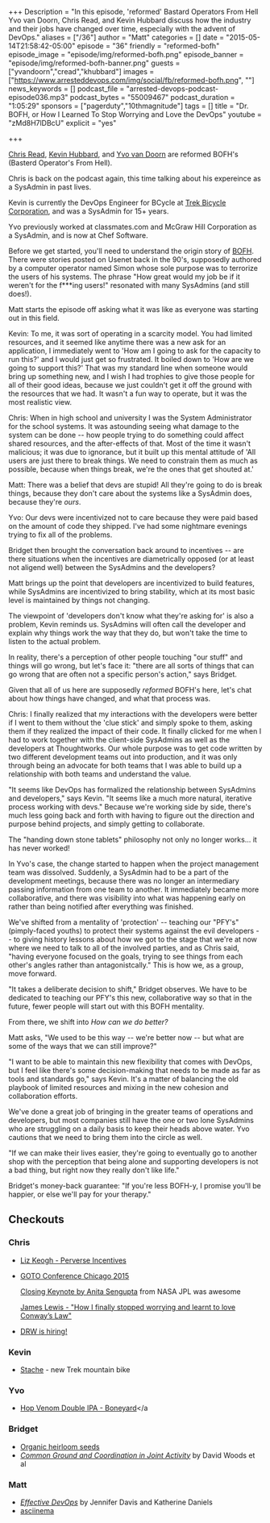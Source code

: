 +++
Description = "In this episode, 'reformed' Bastard Operators From Hell Yvo van Doorn, Chris Read, and Kevin Hubbard discuss how the industry and their jobs have changed over time, especially with the advent of DevOps."
aliases = ["/36"]
author = "Matt"
categories = []
date = "2015-05-14T21:58:42-05:00"
episode = "36"
friendly = "reformed-bofh"
episode_image = "episode/img/reformed-bofh.png"
episode_banner = "episode/img/reformed-bofh-banner.png"
guests = ["yvandoorn","cread","khubbard"]
images = ["https://www.arresteddevops.com/img/social/fb/reformed-bofh.png", ""]
news_keywords = []
podcast_file = "arrested-devops-podcast-episode036.mp3"
podcast_bytes = "55009467"
podcast_duration = "1:05:29"
sponsors = ["pagerduty","10thmagnitude"]
tags = []
title = "Dr. BOFH, or How I Learned To Stop Worrying and Love the DevOps"
youtube = "zMd8H7lDBcU"
explicit = "yes"

+++

[Chris Read](https://twitter.com/cread), [Kevin Hubbard](https://twitter.com/kj_hubbard), and [Yvo van Doorn](https://twitter.com/yvov) are reformed BOFH's (Basterd Operator's From Hell).

Chris is back on the podcast again, this time talking about his expereince as a SysAdmin in past lives.

Kevin is currently the DevOps Engineer for BCycle at [Trek Bicycle Corporation](), and was a SysAdmin for 15+ years.

Yvo previously worked at classmates.com and McGraw Hill Corporation as a SysAdmin, and is now at Chef Software.

Before we get started, you'll need to understand the origin story of [BOFH](http://bofh.bjash.com/). There were stories posted on Usenet back in the 90's, supposedly authored by a computer operator named Simon whose sole purpose was to terrorize the users of his systems. The phrase "How great would my job be if it weren't for the f***ing users!" resonated with many SysAdmins (and still does!).

Matt starts the episode off asking what it was like as everyone was starting out in this field.

Kevin: To me, it was sort of operating in a scarcity model. You had limited resources, and it seemed like anytime there was a new ask for an application, I immediately went to 'How am I going to ask for the capacity to run this?' and I would just get so frustrated. It boiled down to 'How are we going to support this?' That was my standard line when someone would bring up something new, and I wish I had trophies to give those people for all of their good ideas, because we just couldn't get it off the ground with the resources that we had. It wasn't a fun way to operate, but it was the most realistic view.

Chris: When in high school and university I was the System Administrator for the school systems. It was astounding seeing what damage to the system can be done -- how people trying to do something could affect shared resources, and the after-effects of that. Most of the time it wasn't malicious; it was due to ignorance, but it built up this mental attitude of 'All users are just there to break things. We need to constrain them as much as possible, because when things break, we're the ones that get shouted at.'

Matt: There was a belief that devs are stupid! All they're going to do is break things, because they don't care about the systems like a SysAdmin does, because they're _ours_.

Yvo: Our devs were incentivized not to care because they were paid based on the amount of code they shipped. I've had some nightmare evenings trying to fix all of the problems.

Bridget then brought the conversation back around to incentives -- are there situations when the incentives are diametrically opposed (or at least not aligend well) between the SysAdmins and the developers?

Matt brings up the point that developers are incentivized to build features, while SysAdmins are incentivized to bring stability, which at its most basic level is maintained by things not changing.

The viewpoint of 'developers don't know what they're asking for' is also a problem, Kevin reminds us. SysAdmins will often call the developer and explain why things work the way that they do, but won't take the time to listen to the actual problem.

In reality, there's a perception of other people touching "our stuff" and things will go wrong, but let's face it: "there are all sorts of things that can go wrong that are often not a specific person's action," says Bridget.

Given that all of us here are supposedly _reformed_ BOFH's here, let's chat about how things have changed, and what that process was.

Chris: I finally realized that my interactions with the developers were better if I went to them without the 'clue stick' and simply spoke to them, asking them if they realized the impact of their code. It finally clicked for me when I had to work together with the client-side SysAdmins as well as the developers at Thoughtworks. Our whole purpose was to get code written by two different development teams out into production, and it was only through being an advocate for both teams that I was able to build up a relationship with both teams and understand the value.

"It seems like DevOps has formalized the relationship between SysAdmins and developers," says Kevin. "It seems like a much more natural, iterative process working with devs." Because we're working side by side, there's much less going back and forth with having to figure out the direction and purpose behind projects, and simply getting to collaborate.

The "handing down stone tablets" philosophy not only no longer works... it has never worked!

In Yvo's case, the change started to happen when the project management team was dissolved. Suddenly, a SysAdmin had to be a part of the development meetings, because there was no longer an intermediary passing information from one team to another. It immediately became more collaborative, and there was visibility into what was happening early on rather than being notified after everything was finished.

We've shifted from a mentality of 'protection' -- teaching our "PFY's" (pimply-faced youths) to protect their systems against the evil developers -- to giving history lessons about how we got to the stage that we're at now where we need to talk to all of the involved parties, and as Chris said, "having everyone focused on the goals, trying to see things from each other's angles rather than antagonistcally." This is how we, as a group, move forward.

"It takes a deliberate decision to shift," Bridget observes. We have to be dedicated to teaching our PFY's this new, collaborative way so that in the future, fewer people will start out with this BOFH mentality.

From there, we shift into _How can we do better?_

Matt asks, "We used to be this way -- we're better now -- but what are some of the ways that we can still improve?"

"I want to be able to maintain this new flexibility that comes with DevOps, but I feel like there's some decision-making that needs to be made as far as tools and standards go," says Kevin. It's a matter of balancing the old playbook of limited resources and mixing in the new cohesion and collaboration efforts.

We've done a great job of bringing in the greater teams of operations and developers, but most companies still have the one or two lone SysAdmins who are struggling on a daily basis to keep their heads above water. Yvo cautions that we need to bring them into the circle as well.

"If we can make their lives easier, they're going to eventually go to another shop with the perception that being alone and supporting developers is not a bad thing, but right now they really don't like life."

Bridget's money-back guarantee: "If you're less BOFH-y, I promise you'll be happier, or else we'll pay for your therapy."


## Checkouts
### Chris
* [Liz Keogh - Perverse Incentives](http://www.infoq.com/presentations/Learning-and-Perverse-Incentives)
* [GOTO Conference Chicago 2015](https://gotocon.com/chicago-2015)

    [Closing Keynote by Anita Sengupta](https://www.youtube.com/watch?v=BT6nwP1CofU) from NASA JPL was awesome

    [James Lewis - "How I finally stopped worrying and learnt to love Conway’s Law"](https://www.youtube.com/watch?v=l1tyfb5we7I)

* [DRW is hiring!](http://drw.com/careers/)

### Kevin
* [Stache](http://www.trekbikes.com/us/en_US/bikes/mountain-bikes/trail-mountain-bikes/stache/stache-9-8/p/2025000-2017/) - new Trek mountain bike

### Yvo
* [Hop Venom Double IPA - Boneyard](http://www.beeradvocate.com/beer/profile/23066/72750/)</a

### Bridget
* [Organic heirloom seeds](http://www.seedsavers.org)
* [_Common Ground and Coordination in Joint Activity_](http://csel.eng.ohio-state.edu/woods/distributed/CG%20final.pdf) by David Woods et al

### Matt
* [_Effective DevOps_](http://shop.oreilly.com/product/0636920039846.do) by Jennifer Davis and Katherine Daniels
* [asciinema](https://asciinema.org/)
